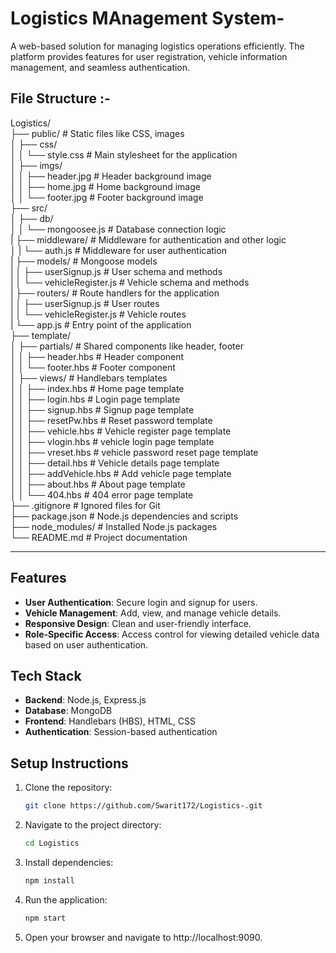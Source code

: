 # Logistics MAnagement System-

A web-based solution for managing logistics operations efficiently. The platform provides features for user registration, vehicle information management, and seamless authentication.

## File Structure :-
Logistics/ <br>
├── public/                    # Static files like CSS, images <br>
│   ├── css/ <br>
│   │   └── style.css          # Main stylesheet for the application <br>
│   ├── imgs/ <br>
│   │   ├── header.jpg         # Header background image <br>
│   │   ├── home.jpg           # Home background image <br>
│   │   └── footer.jpg         # Footer background image <br>
├── src/  <br>
│   ├── db/                    <br>
│   │   └── mongoosee.js           # Database connection logic <br>
|   ├── middleware/                # Middleware for authentication and other logic <br>
│   |   └── auth.js                # Middleware for user authentication <br>
|   ├── models/                    # Mongoose models <br>
|   │   ├── userSignup.js          # User schema and methods <br>
|   │   └── vehicleRegister.js     # Vehicle schema and methods <br>
|   ├── routers/                   # Route handlers for the application <br>
|   │   ├── userSignup.js          # User routes <br>
|   │   └── vehicleRegister.js     # Vehicle routes <br>
|   └── app.js                     # Entry point of the application  <br>
├── template/  <br>
│   ├── partials/                  # Shared components like header, footer <br>
│   │   ├── header.hbs             # Header component <br>
│   │   └── footer.hbs             # Footer component <br>
│   ├── views/                     # Handlebars templates <br>
│   │   ├── index.hbs              # Home page template <br>
│   │   ├── login.hbs              # Login page template <br>
│   │   ├── signup.hbs             # Signup page template <br>
│   │   ├── resetPw.hbs            # Reset password template <br>
│   │   ├── vehicle.hbs            # Vehicle register page template <br>
│   │   ├── vlogin.hbs             # vehicle login page template <br>
│   │   ├── vreset.hbs             # vehicle password reset page template <br>
│   │   ├── detail.hbs             # Vehicle details page template <br>
│   │   ├── addVehicle.hbs         # Add vehicle page template <br>
│   │   ├── about.hbs              # About page template <br>
│   │   └── 404.hbs                # 404 error page template <br>
├── .gitignore                 # Ignored files for Git <br>
├── package.json               # Node.js dependencies and scripts <br>
├── node_modules/              # Installed Node.js packages <br>
└── README.md                  # Project documentation <br>

-------------------------------------------------------------------------------------------------------------- 


## Features

- **User Authentication**: Secure login and signup for users.
- **Vehicle Management**: Add, view, and manage vehicle details.
- **Responsive Design**: Clean and user-friendly interface.
- **Role-Specific Access**: Access control for viewing detailed vehicle data based on user authentication.

## Tech Stack

- **Backend**: Node.js, Express.js
- **Database**: MongoDB
- **Frontend**: Handlebars (HBS), HTML, CSS
- **Authentication**: Session-based authentication

## Setup Instructions

1. Clone the repository:
   ```bash
   git clone https://github.com/Swarit172/Logistics-.git

2. Navigate to the project directory:
   ```bash
   cd Logistics

3. Install dependencies:
   ```bash
   npm install

4. Run the application:
   ```bash
   npm start
   
5. Open your browser and navigate to http://localhost:9090.

